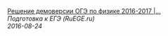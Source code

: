 <!--2024-03-12 00:13:59-->
<div class="yb">
  <a class="nodecor" href="/index.html?ucheba/reshenie_demoversii_oge_po_fizike_2016-2017_zadanie_3_podgotovka_k_ege_ruege_ru">
    <img class="preview" data-videoid="T2zx_Evb-Ok" src="https://i.ytimg.com/vi/T2zx_Evb-Ok/hqdefault.jpg" align="middle" alt="">
  </a>
  <div class="inlbl text">
    <a class="nodecor" href="/index.html?ucheba/reshenie_demoversii_oge_po_fizike_2016-2017_zadanie_3_podgotovka_k_ege_ruege_ru">Решение демоверсии ОГЭ по физике 2016-2017 |...</a><br>
    <i class="smaller2">Подготовка к ЕГЭ (RuEGE.ru)</i><br>
    <i class="smaller3">2016-08-24</i>
  </div>
</div>
